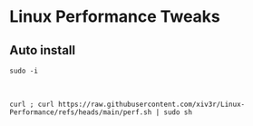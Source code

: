 # Linux Performance Tweaks

## Auto install

    sudo -i
<br>
   
    curl ; curl https://raw.githubusercontent.com/xiv3r/Linux-Performance/refs/heads/main/perf.sh | sudo sh
